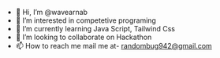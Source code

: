 - 👋 Hi, I’m @wavearnab
- 👀 I’m interested in competetive programing
- 🌱 I’m currently learning Java Script, Tailwind Css
- 💞️ I’m looking to collaborate on Hackathon
- 📫 How to reach me mail me at- randombug942@gmail.com

<!---
wavearnab/wavearnab is a ✨ special ✨ repository because its `README.md` (this file) appears on your GitHub profile.
You can click the Preview link to take a look at your changes.
--->
